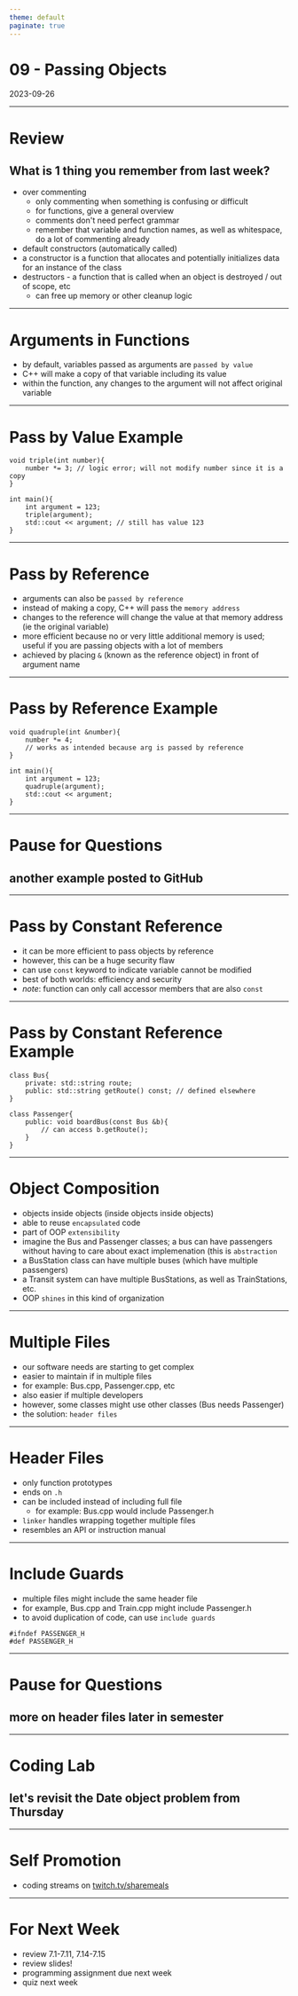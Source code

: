 ```yaml
---
theme: default
paginate: true
---
```


# 09 - Passing Objects
2023-09-26

---

# Review
## What is 1 thing you remember from last week?

- over commenting
  - only commenting when something is confusing or difficult
  - for functions, give a general overview
  - comments don't need perfect grammar
  - remember that variable and function names, as well as whitespace, do a lot of commenting already
- default constructors (automatically called)
- a constructor is a function that allocates and potentially initializes data for an instance of the class
- destructors - a function that is called when an object is destroyed / out of scope, etc
  - can free up memory or other cleanup logic

---

# Arguments in Functions

- by default, variables passed as arguments are `passed by value`
- C++ will make a copy of that variable including its value
- within the function, any changes to the argument will not affect original variable

---

# Pass by Value Example

```
void triple(int number){
	number *= 3; // logic error; will not modify number since it is a copy
}

int main(){
	int argument = 123;
	triple(argument);
	std::cout << argument; // still has value 123
}
```

---

# Pass by Reference

- arguments can also be `passed by reference`
- instead of making a copy, C++ will pass the `memory address`
- changes to the reference will change the value at that memory address (ie the original variable)
- more efficient because no or very little additional memory is used; useful if you are passing objects with a lot of members
- achieved by placing `&` (known as the reference object) in front of argument name

---

# Pass by Reference Example

```
void quadruple(int &number){
	number *= 4;
	// works as intended because arg is passed by reference
}

int main(){
	int argument = 123;
	quadruple(argument);
	std::cout << argument;
}
```

---

# Pause for Questions
## another example posted to GitHub

---

# Pass by Constant Reference

- it can be more efficient to pass objects by reference
- however, this can be a huge security flaw
- can use `const` keyword to indicate variable cannot be modified
- best of both worlds: efficiency and security
- *note*: function can only call accessor members that are also `const`

---

# Pass by Constant Reference Example

```
class Bus{
	private: std::string route;
	public: std::string getRoute() const; // defined elsewhere
}

class Passenger{
	public: void boardBus(const Bus &b){
		// can access b.getRoute();
	}
}

```

---

# Object Composition

- objects inside objects (inside objects inside objects)
- able to reuse `encapsulated` code
- part of OOP `extensibility`
- imagine the Bus and Passenger classes; a bus can have passengers without having to care about exact implemenation (this is `abstraction`
- a BusStation class can have multiple buses (which have multiple passengers)
- a Transit system can have multiple BusStations, as well as TrainStations, etc.
- OOP `shines` in this kind of organization

---

# Multiple Files

- our software needs are starting to get complex
- easier to maintain if in multiple files
- for example: Bus.cpp, Passenger.cpp, etc
- also easier if multiple developers
- however, some classes might use other classes (Bus needs Passenger)
- the solution: `header files`

---

# Header Files

- only function prototypes
- ends on `.h`
- can be included instead of including full file
  - for example: Bus.cpp would include Passenger.h
- `linker` handles wrapping together multiple files
- resembles an API or instruction manual

---

# Include Guards

- multiple files might include the same header file
- for example, Bus.cpp and Train.cpp might include Passenger.h
- to avoid duplication of code, can use `include guards`
```
#ifndef PASSENGER_H
#def PASSENGER_H
```

---

# Pause for Questions
## more on header files later in semester

---

# Coding Lab
## let's revisit the Date object problem from Thursday

---

# Self Promotion

- coding streams on [twitch.tv/sharemeals](https://twitch.tv/sharemeals)

---

# For Next Week

- review 7.1-7.11, 7.14-7.15
- review slides!
- programming assignment due next week
- quiz next week
